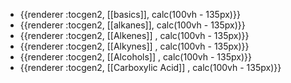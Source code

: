 - {{renderer :tocgen2, [[basics]], calc(100vh - 135px)}}
- {{renderer :tocgen2, [[alkanes]], calc(100vh - 135px)}}
- {{renderer :tocgen2, [[Alkenes]] , calc(100vh - 135px)}}
- {{renderer :tocgen2, [[Alkynes]] , calc(100vh - 135px)}}
- {{renderer :tocgen2, [[Alcohols]] , calc(100vh - 135px)}}
- {{renderer :tocgen2, [[Carboxylic Acid]] , calc(100vh - 135px)}}